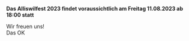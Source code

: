 **Das Alliswilfest 2023 findet voraussichtlich am Freitag 11.08.2023 ab 18:00 statt <br>**

Wir freuen uns!<br>
Das OK

